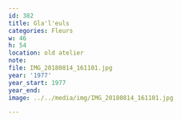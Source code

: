 ```yaml
---
id: 382
title: Gla'l'euls
categories: Fleurs
w: 46
h: 54
location: old atelier
note:
file: IMG_20180814_161101.jpg
year: '1977'
year_start: 1977
year_end:
image: ../../media/img/IMG_20180814_161101.jpg

---
```

